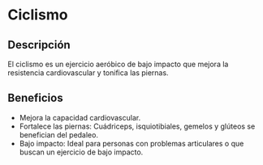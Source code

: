 # Ciclismo

## Descripción
El ciclismo es un ejercicio aeróbico de bajo impacto que mejora la resistencia cardiovascular y tonifica las piernas.

## Beneficios
- Mejora la capacidad cardiovascular.
- Fortalece las piernas: Cuádriceps, isquiotibiales, gemelos y glúteos se benefician del pedaleo.
- Bajo impacto: Ideal para personas con problemas articulares o que buscan un ejercicio de bajo impacto.
